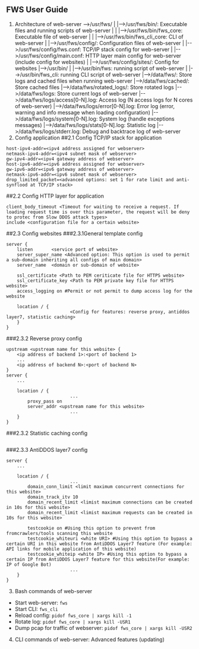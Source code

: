 FWS User Guide
---
1. Architecture of web-server
-->/usr/fws/
	|                  |-->/usr/fws/bin/: Executable files and running scripts of web-server
|                  |                         |-->/usr/fws/bin/fws_core: Executable file of web-server
|                  |                         |-->/usr/fws/bin/fws_cli_core: CLI of web-server
|                  |-->/usr/fws/config/: Configuration files of web-server
|                                                |-->/usr/fws/config/fws.conf: TCP/IP stack config for web-server
|                                                |-->/usr/fws/config/main.conf: HTTP layer main config for web-server (include config for websites)
|                                                |-->/usr/fws/config/sites/: Config for websites
|-->/usr/bin/
|                  |-->/usr/bin/fws: running script of web-server
|                  |-->/usr/bin/fws_cli: running CLI script of web-server
|-->/data/fws/: Store logs and cached files when running web-server
                      |-->/data/fws/cached/: Store cached files
                      |-->/data/fws/rotated_logs/: Store rotated logs
                      |-->/data/fws/logs: Store current logs of web-server
                                                   |-->/data/fws/logs/access\[0-N\].log: Access log (N access logs for N cores of web-server)
                                                   |-->/data/fws/logs/error\[0-N\].log: Error log (error, warning and info message when loading configuration) 
                                                   |-->/data/fws/logs/system\[0-N\].log: System log (handle exceptions messages)
                                                   |-->/data/fws/logs/stats\[0-N\].log: Statistic log
                                                   |-->/data/fws/logs/stderr.log: Debug and backtrace log of web-server
2. Config application
##2.1 Config TCP/IP stack for application
```
host-ipv4-addr=<ipv4 address assigned for webserver>
netmask-ipv4-addr=<ipv4 subnet mask of webserver>
gw-ipv4-addr=<ipv4 gateway address of webserver>
host-ipv6-addr=<ipv6 address assigned for webserver>
gw-ipv6-addr=<ipv6 gateway address of webserver>
netmask-ipv6-addr=<ipv6 subnet mask of webserver>
drop_limited_packet=<advanced options: set 1 for rate limit and anti-synflood at TCP/IP stack>
```
##2.2 Config HTTP layer for application
```
client_body_timeout <Timeout for waiting to receive a request. If loading request time is over this parameter, the request will be deny to protec from Slow DDOS attack types>
include <configuration file for a certain website>
```
##2.3 Config websites
###2.3.1General template config
```
server {
    listen       <service port of website>
    server_super_name <Advanced option: This option is used to permit a sub-domain inheriting all configs of main domain>
    server_name  <domain or sub-domain of website>

    ssl_certificate <Path to PEM ceriticate file for HTTPS website>
    ssl_certificate_key <Path to PEM private key file for HTTPS website>
    access_logging on #Permit or not permit to dump access log for the website

    location / {
				        <Config for features: reverse proxy, antiddos layer7, statistic caching>
    }
}
```
###2.3.2 Reverse proxy config

```
upstream <upstream name for this website> {
    <ip address of backend 1>:<port of backend 1>
    ...
    <ip address of backend N>:<port of backend N>
}
server {
    ...

    location / {
				        ...
        proxy_pass on
        server_addr <upstream name for this website>                        
				        ...                     
    }
}
```
###2.3.2 Statistic caching config

```

```
###2.3.3 AntiDDOS layer7 config
```
server {
    ...

    location / {
				        ...
        domain_conn_limit <limit maximum concurrent connections for this website>   
        domain_track_itv 10   
        domain_recent_limit <limist maximum connections can be created in 10s for this website>
        domain_recent_limit <limist maximum requests can be created in 10s for this website>
        
        testcookie on #Using this option to prevent from fromcrawlers/tools scanning this website
        testcookie_whiteuri <white URI> #Using this option to bypass a certain URI in this website from AntiDDOS Layer7 feature (For example: API links for mobile application of this website)
        testcookie_whiteip <white IP> #Using this option to bypass a certain IP from AntiDDOS Layer7 feature for this website(For example: IP of Google Bot)
				        ...                     
    }
}
```
3. Bash commands of web-server
- Start web-server: `fws`
- Start CLI:  `fws_cli`
- Reload config: `pidof fws_core | xargs kill -1`
- Rotate log: `pidof fws_core | xargs kill -USR1`
- Dump pcap for traffic of webserver:  `pidof fws_core | xargs kill -USR2`
4. CLI commands of web-server: Advanced features (updating)
